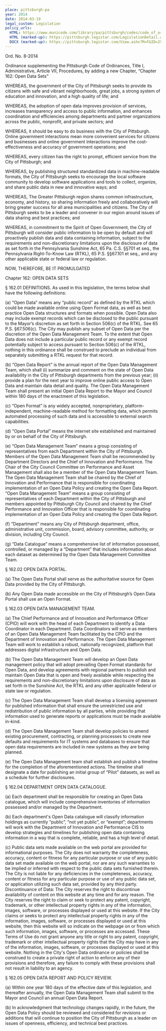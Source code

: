 ```yaml
---
place: pittsburgh-pa
year: 2014
date: 2014-03-19
legal_custom: Legislation
policy_urls:
  HTML: https://www.municode.com/library/pa/pittsburgh/codes/code_of_ordinances?nodeId=COOR_TITONEAD_ARTVIIPR_CH162OPDASE
  HTML (marked-up): https://pittsburgh.legistar.com/LegislationDetail.aspx?ID=1632976&GUID=C476BBD1-7CD9-4ED2-8A16-B7ECA89F4D40&Options=ID%7CText%7C&Search=open+data+sets&FullText=1
  DOCX (marked-up): https://pittsburgh.legistar.com/View.ashx?M=F&ID=2930493&GUID=E7B4A24D-361B-4471-B8C9-8C6EC0348613
---
```


Ord. No. 8-2014

<p>Ordinance supplementing the Pittsburgh Code of Ordinances, Title I, Administrative, Article VII, Procedures, by adding a new Chapter, “Chapter 162: Open Data Sets”</p>
<p>WHEREAS, the government of the City of Pittsburgh seeks to provide its citizens with safe and vibrant neighborhoods, great jobs, a strong system of education and innovation, and a high quality of life; and</p>
<p>WHEREAS, the adoption of open data improves provision of services, increases transparency and access to public information, and enhances coordination and efficiencies among departments and partner organizations across the public, nonprofit, and private sectors; and</p>
<p>WHEREAS, it should be easy to do business with the City of Pittsburgh. Online government interactions mean more convenient services for citizens and businesses and online government interactions improve the cost-effectiveness and accuracy of government operations; and</p>
<p>WHEREAS, every citizen has the right to prompt, efficient service from the City of Pittsburgh; and</p>
<p>WHEREAS, by publishing structured standardized data in machine-readable formats, the City of Pittsburgh seeks to encourage the local software community to develop software applications and tools to collect, organize, and share public data in new and innovative ways; and</p>
<p>WHEREAS, The Greater Pittsburgh region shares common infrastructure, economy, and history, so sharing information freely and collaboratively will bring greater success for all area municipalities and citizens. The City of Pittsburgh seeks to be a leader and convener in our region around issues of data sharing and best practices; and</p>
<p>WHEREAS, in commitment to the Spirit of Open Government, the City of Pittsburgh will consider public information to be open by default and will proactively publish data and data containing information, subject to the requirements and non-discretionary limitations upon the disclosure of data as set forth in the Pennsylvania Sunshine Act, 65 Pa. C.S. §§701 et seq., the Pennsylvania Right-To-Know Law (RTKL), 65 P.S. §§67.101 et seq., and any other applicable state or federal law or regulation.</p>
<p>NOW, THEREFORE, BE IT PROMULGATED</p>
<p>Chapter 162: OPEN DATA SETS</p>
<p>§ 162.01 DEFINITIONS. As used in this legislation, the terms below shall have the following definitions:</p>
<p>(a) “Open Data” means any “public record” as defined by the RTKL which could be made available online using Open Format data, as well as best practice Open Data structures and formats when possible. Open Data also may include exempt records which can be disclosed to the public pursuant to the Mayor’s discretion as set forth in Section 506(c) of the RTKL. See 65 P.S. §67.506(c). The City may publish any subset of Open Data per the discretion of the Open Data Management Team. To the extent that Open Data does not include a particular public record or any exempt record potentially subject to access pursuant to Section 506(c) of the RTKL, nothing in this ordinance shall be construed to preclude an individual from separately submitting a RTKL request for that record.</p>
<p>(b) “Open Data Report” is the annual report of the Open Data Management Team, which shall (i) summarize and comment on the state of Open Data availability in the City of Pittsburgh departments from the previous year; (ii) provide a plan for the next year to improve online public access to Open Data and maintain data detail and quality. The Open Data Management Team shall present an initial Open Data Report to the Mayor and Council within 180 days of the enactment of this legislation.</p>
<p>(c) “Open Format” is any widely accepted, nonproprietary, platform-independent, machine-readable method for formatting data, which permits automated processing of such data and is accessible to external search capabilities.</p>
<p>(d) “Open Data Portal” means the internet site established and maintained by or on behalf of the City of Pittsburgh.</p>
<p>(e) “Open Data Management Team” means a group consisting of representatives from each Department within the City of Pittsburgh. Members of the Open Data Management Team shall be recommended by Department Directors and the Chief of Innovation and Performance. The Chair of the City Council Committee on Performance and Asset Management shall also be a member of the Open Data Management Team. The Open Data Management Team shall be chaired by the Chief of Innovation and Performance that is responsible for coordinating implementation of an Open Data Policy and creating the Open Data Report. “Open Data Management Team” means a group consisting of representatives of each Department within the City of Pittsburgh and members appointed by Pittsburgh City Council and chaired by the Chief Performance and Innovation Officer that is responsible for coordinating implementation of an Open Data Policy and creating the Open Data Report.</p>
<p>(f) “Department” means any City of Pittsburgh department, office, administrative unit, commission, board, advisory committee, authority, or division, including City Council.</p>
<p>(g) “Data Catalogue” means a comprehensive list of information possessed, controlled, or managed by a “Department” that includes information about each dataset as determined by the Open Data Management Committee Team.</p>
<p>§ 162.02 OPEN DATA PORTAL.</p>
<p>(a) The Open Data Portal shall serve as the authoritative source for Open Data provided by the City of Pittsburgh.</p>
<p>(b) Any Open Data made accessible on the City of Pittsburgh’s Open Data Portal shall use an Open Format.</p>
<p>§ 162.03 OPEN DATA MANAGEMENT TEAM.</p>
<p>(a) The Chief Performance and of Innovation and Performance Officer (CPIO) will work with the head of each Department to identify a Data Coordinator in each Department. Data Coordinators will serve as members of an Open Data Management Team facilitated by the CPIO and the Department of Innovation and Performance. The Open Data Management Team will work to establish a robust, nationally recognized, platform that addresses digital infrastructure and Open Data.</p>
<p>(b)  The Open Data Management Team will develop an Open Data management policy that will adopt prevailing Open Format standards for Open Data, and develop agreements with regional partners to publish and maintain Open Data that is open and freely available while respecting the requirements and non-discretionary limitations upon disclosure of data as set forth in the Sunshine Act, the RTKL and any other applicable federal or state law or regulation.</p>
<p>(c) The Open Data Management Team shall develop a licensing agreement for published information that shall ensure the unrestricted use and redistribution of public information by all parties, while providing that information used to generate reports or applications must be made available in-kind.</p>
<p>(d) The Open Data Management Team shall develop policies to amend existing procurement, contracting, or planning processes to create new defaults and requirements for IT systems and databases to ensure that open data requirements are included in new systems as they are being planned.</p>
<p>(e) The Open Data Management team shall establish and publish a timeline for the completion of the aforementioned actions. The timeline shall designate a date for publishing an initial group of “Pilot” datasets, as well as a schedule for further disclosures.</p>
<p>§ 162.04 DEPARTMENT OPEN DATA CATALOGUE.</p>
<p>(a) Each department shall be responsible for creating an Open Data catalogue, which will include comprehensive inventories of information possessed and/or managed by the Department.</p>
<p>(b) Each department's Open Data catalogue will classify information holdings as currently “public”, “not yet public”, or “exempt”; departments will work with the Department of Innovation and Performance CIS to develop strategies and timelines for publishing open data containing information in a way that is complete, reliable, and has a high level of detail.</p>
<p>(c) Public data sets made available on the web portal are provided for informational purposes. The City does not warranty the completeness, accuracy, content or fitness for any particular purpose or use of any public data set made available on the web portal, nor are any such warranties to be implied or inferred with respect to the public data sets furnished therein. The City is not liable for any deficiencies in the completeness, accuracy, content or fitness for any particular purpose or use of any public data set, or application utilizing such data set, provided by any third party. Discontinuance of Data: The City reserves the right to discontinue availability of content on this website at any time and for any reason. The City reserves the right to claim or seek to protect any patent, copyright, trademark, or other intellectual property rights in any of the information, images, software, or processes displayed or used at this website. If the City claims or seeks to protect any intellectual property rights in any of the information, images, software, or processes displayed or used at this website, then this website will so indicate on the webpage on or from which such information, images, software, or processes are accessed. These Terms of Use do not grant anyone any title or right to any patent, copyright, trademark or other intellectual property rights that the City may have in any of the information, images, software, or processes displayed or used at this website. Nothing in the City's Open Data ordinance or policies shall be construed to create a private right of action to enforce any of their provisions and therefore, any failure to comply with these provisions shall not result in liability to an agency.</p>
<p>§ 162.05 OPEN DATA REPORT AND POLICY REVIEW.</p>
<p>(a) Within one year 180 days of the effective date of this legislation, and thereafter annually, the Open Data Management Team shall submit to the Mayor and Council an annual Open Data Report.</p>
<p>(b) In acknowledgment that technology changes rapidly, in the future, the Open Data Policy should be reviewed and considered for revisions or additions that will continue to position the City of Pittsburgh as a leader on issues of openness, efficiency, and technical best practices.</p>
